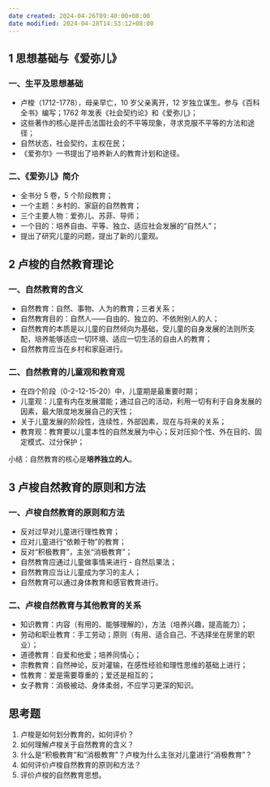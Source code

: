 ```yaml
---
date created: 2024-04-26T09:40:00+08:00
date modified: 2024-04-28T14:53:12+08:00
---
```


## 1 思想基础与《爱弥儿》

### 一、生平及思想基础

- 卢梭（1712-1778），母亲早亡，10 岁父亲离开，12 岁独立谋生。参与《百科全书》编写；1762 年发表《社会契约论》和《爱弥儿》；
- 这些著作的核心是抨击法国社会的不平等现象，寻求克服不平等的方法和途径；
- 自然状态，社会契约，主权在民；
- 《爱弥尔》一书提出了培养新人的教育计划和途径。

### 二、《爱弥儿》简介

- 全书分 5 卷，5 个阶段教育；
- 一个主题：乡村的、家庭的自然教育；
- 三个主要人物：爱弥儿、苏菲、导师；
- 一个目的：培养自由、平等、独立、适应社会发展的“自然人”；
- 提出了研究儿童的问题，提出了新的儿童观。

## 2 卢梭的自然教育理论

### 一、自然教育的含义

- 自然教育：自然、事物、人为的教育；三者关系；
- 自然教育目的：自然人——自由的、独立的、不依附别人的人；
- 自然教育的本质是以儿童的自然倾向为基础，受儿童的自身发展的法则所支配，培养能够适应一切环境、适应一切生活的自由人的教育；
- 自然教育应当在乡村和家庭进行。

### 二、自然教育的儿童观和教育观

- 在四个阶段（0-2-12-15-20）中，儿童期是最重要时期；
- 儿童观：儿童有内在发展潜能；通过自己的活动，利用一切有利于自身发展的因素，最大限度地发展自己的天性；
- 关于儿童发展的阶段性，连续性，外部因素，现在与将来的关系；
- 教育观：教育要以儿童本性的自然发展为中心；反对压抑个性、外在目的、固定模式、过分保护；

小结：自然教育的核心是**培养独立的人**。

## 3 卢梭自然教育的原则和方法

### 一、卢梭自然教育的原则和方法

- 反对过早对儿童进行理性教育；
- 应对儿童进行“依赖于物”的教育；
- 反对“积极教育”，主张“消极教育”；
- 自然教育应通过儿童做事情来进行 - 自然后果法；
- 自然教育应当让儿童成为学习的主人；
- 自然教育可以通过身体教育和感官教育进行。

### 二、卢梭自然教育与其他教育的关系

- 知识教育：内容（有用的、能够理解的），方法（培养兴趣，提高能力）；
- 劳动和职业教育：手工劳动；原则（有用、适合自己、不选择坐在房里的职业）；
- 道德教育：自爱和他爱；培养同情心；
- 宗教教育：自然神论，反对灌输，在感性经验和理性思维的基础上进行；
- 性教育：爱是需要尊重的；爱还是相互的；
- 女子教育：消极被动、身体柔弱，不应学习更深的知识。

## 思考题

1. 卢梭是如何划分教育的，如何评价？
2. 如何理解卢梭关于自然教育的含义？
3. 什么是“积极教育”和“消极教育”？卢梭为什么主张对儿童进行“消极教育”？
4. 如何评价卢梭自然教育的原则和方法？
5. 评价卢梭的自然教育思想。